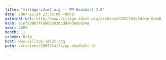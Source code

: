 ```yaml
---
title: "village-idiot.org -- WP-Deadbolt 3.0"
date: 2007-11-24 23:30:06 -0600
external-url: http://www.village-idiot.org/archives/2007/04/24/wp-deadbolt-3/
hash: 81ef53007fe0b6580386dda6dede094a
year: 2007
month: 11
scheme: http
host: www.village-idiot.org
path: /archives/2007/04/24/wp-deadbolt-3/

---
```



